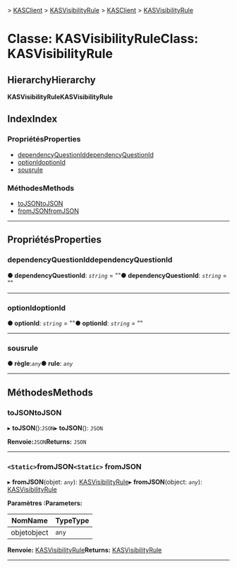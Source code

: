 <span data-ttu-id="3f2de-101">[](../README.md) > [KASClient](../modules/kasclient.md) > [KASVisibilityRule](../classes/kasclient.kasvisibilityrule.md)</span><span class="sxs-lookup"><span data-stu-id="3f2de-101">[](../README.md) > [KASClient](../modules/kasclient.md) > [KASVisibilityRule](../classes/kasclient.kasvisibilityrule.md)</span></span>

# <a name="class-kasvisibilityrule"></a><span data-ttu-id="3f2de-102">Classe: KASVisibilityRule</span><span class="sxs-lookup"><span data-stu-id="3f2de-102">Class: KASVisibilityRule</span></span>

## <a name="hierarchy"></a><span data-ttu-id="3f2de-103">Hierarchy</span><span class="sxs-lookup"><span data-stu-id="3f2de-103">Hierarchy</span></span>

<span data-ttu-id="3f2de-104">**KASVisibilityRule**</span><span class="sxs-lookup"><span data-stu-id="3f2de-104">**KASVisibilityRule**</span></span>

## <a name="index"></a><span data-ttu-id="3f2de-105">Index</span><span class="sxs-lookup"><span data-stu-id="3f2de-105">Index</span></span>

### <a name="properties"></a><span data-ttu-id="3f2de-106">Propriétés</span><span class="sxs-lookup"><span data-stu-id="3f2de-106">Properties</span></span>

* [<span data-ttu-id="3f2de-107">dependencyQuestionId</span><span class="sxs-lookup"><span data-stu-id="3f2de-107">dependencyQuestionId</span></span>](kasclient.kasvisibilityrule.md#dependencyquestionid)
* [<span data-ttu-id="3f2de-108">optionId</span><span class="sxs-lookup"><span data-stu-id="3f2de-108">optionId</span></span>](kasclient.kasvisibilityrule.md#optionid)
* [<span data-ttu-id="3f2de-109">sous</span><span class="sxs-lookup"><span data-stu-id="3f2de-109">rule</span></span>](kasclient.kasvisibilityrule.md#rule)
### <a name="methods"></a><span data-ttu-id="3f2de-110">Méthodes</span><span class="sxs-lookup"><span data-stu-id="3f2de-110">Methods</span></span>

* [<span data-ttu-id="3f2de-111">toJSON</span><span class="sxs-lookup"><span data-stu-id="3f2de-111">toJSON</span></span>](kasclient.kasvisibilityrule.md#tojson)
* [<span data-ttu-id="3f2de-112">fromJSON</span><span class="sxs-lookup"><span data-stu-id="3f2de-112">fromJSON</span></span>](kasclient.kasvisibilityrule.md#fromjson)

---

## <a name="properties"></a><span data-ttu-id="3f2de-113">Propriétés</span><span class="sxs-lookup"><span data-stu-id="3f2de-113">Properties</span></span>

<a id="dependencyquestionid"></a>

###  <a name="dependencyquestionid"></a><span data-ttu-id="3f2de-114">dependencyQuestionId</span><span class="sxs-lookup"><span data-stu-id="3f2de-114">dependencyQuestionId</span></span>

<span data-ttu-id="3f2de-115">**● dependencyQuestionId**: *`string`* = ""</span><span class="sxs-lookup"><span data-stu-id="3f2de-115">**● dependencyQuestionId**: *`string`* = ""</span></span>

___
<a id="optionid"></a>

###  <a name="optionid"></a><span data-ttu-id="3f2de-116">optionId</span><span class="sxs-lookup"><span data-stu-id="3f2de-116">optionId</span></span>

<span data-ttu-id="3f2de-117">**● optionId**: *`string`* = ""</span><span class="sxs-lookup"><span data-stu-id="3f2de-117">**● optionId**: *`string`* = ""</span></span>

___
<a id="rule"></a>

###  <a name="rule"></a><span data-ttu-id="3f2de-118">sous</span><span class="sxs-lookup"><span data-stu-id="3f2de-118">rule</span></span>

<span data-ttu-id="3f2de-119">**● règle**:*`any`*</span><span class="sxs-lookup"><span data-stu-id="3f2de-119">**● rule**: *`any`*</span></span>

___

## <a name="methods"></a><span data-ttu-id="3f2de-120">Méthodes</span><span class="sxs-lookup"><span data-stu-id="3f2de-120">Methods</span></span>

<a id="tojson"></a>

###  <a name="tojson"></a><span data-ttu-id="3f2de-121">toJSON</span><span class="sxs-lookup"><span data-stu-id="3f2de-121">toJSON</span></span>

<span data-ttu-id="3f2de-122">▸ **toJSON**():`JSON`</span><span class="sxs-lookup"><span data-stu-id="3f2de-122">▸ **toJSON**(): `JSON`</span></span>

<span data-ttu-id="3f2de-123">**Renvoie:**`JSON`</span><span class="sxs-lookup"><span data-stu-id="3f2de-123">**Returns:** `JSON`</span></span>

___
<a id="fromjson"></a>

### <a name="static-fromjson"></a><span data-ttu-id="3f2de-124">`<Static>`fromJSON</span><span class="sxs-lookup"><span data-stu-id="3f2de-124">`<Static>` fromJSON</span></span>

<span data-ttu-id="3f2de-125">▸ **fromJSON**(objet: *`any`*): [KASVisibilityRule](kasclient.kasvisibilityrule.md)</span><span class="sxs-lookup"><span data-stu-id="3f2de-125">▸ **fromJSON**(object: *`any`*): [KASVisibilityRule](kasclient.kasvisibilityrule.md)</span></span>

<span data-ttu-id="3f2de-126">**Paramètres :**</span><span class="sxs-lookup"><span data-stu-id="3f2de-126">**Parameters:**</span></span>

| <span data-ttu-id="3f2de-127">Nom</span><span class="sxs-lookup"><span data-stu-id="3f2de-127">Name</span></span> | <span data-ttu-id="3f2de-128">Type</span><span class="sxs-lookup"><span data-stu-id="3f2de-128">Type</span></span> |
| ------ | ------ |
| <span data-ttu-id="3f2de-129">objet</span><span class="sxs-lookup"><span data-stu-id="3f2de-129">object</span></span> | `any` |

<span data-ttu-id="3f2de-130">**Renvoie:** [KASVisibilityRule](kasclient.kasvisibilityrule.md)</span><span class="sxs-lookup"><span data-stu-id="3f2de-130">**Returns:** [KASVisibilityRule](kasclient.kasvisibilityrule.md)</span></span>

___

